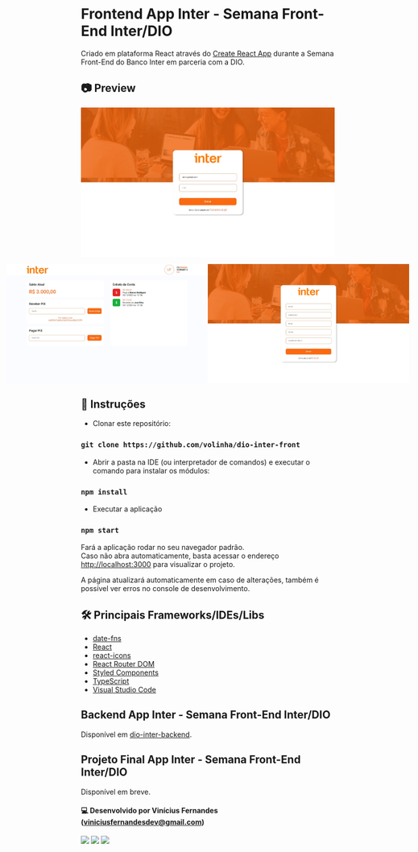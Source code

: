 # Frontend App Inter - Semana Front-End Inter/DIO

Criado em plataforma React através do [Create React App](https://github.com/facebook/create-react-app) durante a Semana Front-End do Banco Inter em parceria com a DIO.

## 📷 Preview

<p align="center" style="display: flex; align-items: flex-start; justify-content: center;">
  <img alt="tela-principal" title="Tela Principal Login" src="src/assets/screenshots/Inter.png" width="800px"/>
</p>
<p align="center" style="display: flex; align-items: flex-start; justify-content: center;">
  <img alt="dashboard-app" title="Tela Principal Login" src="src/assets/screenshots/Inter (1).png" width="400px"/>
  <img alt="tela-principal-criar-conta" title="Tela Principal Signup" src="src/assets/screenshots/Inter (2).png" width="400px"/>
</p>

## 📖 Instruções

- Clonar este repositório:

### `git clone https://github.com/volinha/dio-inter-front`

- Abrir a pasta na IDE (ou interpretador de comandos) e executar o comando para instalar os módulos:

### `npm install`

- Executar a aplicação

### `npm start`

Fará a aplicação rodar no seu navegador padrão.\
Caso não abra automaticamente, basta acessar o endereço [http://localhost:3000](http://localhost:3000) para visualizar o projeto.

A página atualizará automaticamente em caso de alterações, também é possível ver erros no console de desenvolvimento.

## 🛠️ Principais Frameworks/IDEs/Libs

- [date-fns](https://date-fns.org)
- [React](https://pt-br.reactjs.org)
- [react-icons](https://react-icons.github.io/react-icons/)
- [React Router DOM](https://v5.reactrouter.com/web/guides/quick-start)
- [Styled Components](https://styled-components.com)
- [TypeScript](https://www.typescriptlang.org)
- [Visual Studio Code](https://code.visualstudio.com)

## Backend App Inter - Semana Front-End Inter/DIO

Disponível em [dio-inter-backend](https://github.com/volinha/dio-inter-backend).

## Projeto Final App Inter - Semana Front-End Inter/DIO

Disponível em breve.

#### 💻 Desenvolvido por Vinícius Fernandes (viniciusfernandesdev@gmail.com)
[<img src = "https://img.shields.io/badge/facebook-%231877F2.svg?&style=for-the-badge&logo=facebook&logoColor=white">](https://www.facebook.com/viniciusfvb)
[<img src="https://img.shields.io/badge/linkedin-%230077B5.svg?&style=for-the-badge&logo=linkedin&logoColor=white" />](https://www.linkedin.com/in/viniciusfernandesdev/)
[<img src="https://img.shields.io/badge/twitter-%231DA1F2.svg?&style=for-the-badge&logo=twitter&logoColor=white" />](https://twitter.com/volafernandes)
<br />
